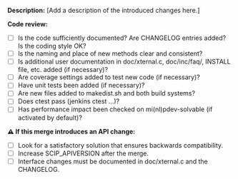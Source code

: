 **Description:**
[Add a description of the introduced changes here.]

**Code review:**
* [ ] Is the code sufficiently documented? Are CHANGELOG entries added? Is the coding style OK?
* [ ] Is the naming and place of new methods clear and consistent?
* [ ] Is additional user documentation in doc/xternal.c, doc/inc/faq/, INSTALL file, etc. added (if necessary)?
* [ ] Are coverage settings added to test new code (if necessary)?
* [ ] Have unit tests been added (if necessary)?
* [ ] Are new files added to makedist.sh and both build systems?
* [ ] Does ctest pass (jenkins ctest ...)?
* [ ] Has performance impact been checked on mi(nl)pdev-solvable (if activated by default)?

**:warning: If this merge introduces an API change:**
* [ ] Look for a satisfactory solution that ensures backwards compatibility.
* [ ] Increase SCIP_APIVERSION after the merge.
* [ ] Interface changes must be documented in doc/xternal.c and the CHANGELOG.